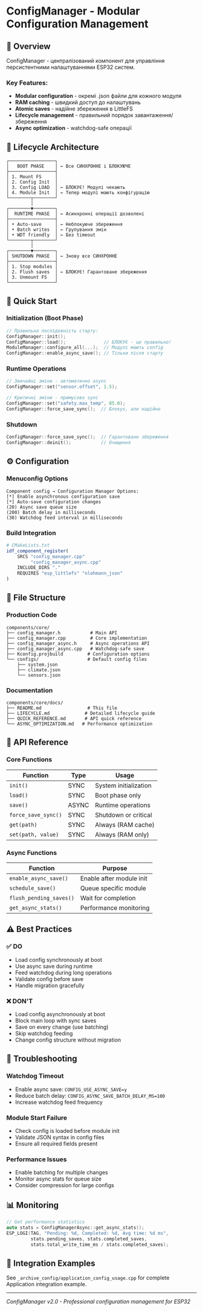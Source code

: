 # ConfigManager - Modular Configuration Management

## 🎯 Overview

ConfigManager - централізований компонент для управління персистентними налаштуваннями ESP32 систем.

### Key Features:
- **Modular configuration** - окремі .json файли для кожного модуля
- **RAM caching** - швидкий доступ до налаштувань
- **Atomic saves** - надійне збереження в LittleFS
- **Lifecycle management** - правильний порядок завантаження/збереження
- **Async optimization** - watchdog-safe операції

## 🔄 Lifecycle Architecture

```
┌─────────────────┐
│   BOOT PHASE    │ ← Все СИНХРОННЕ і БЛОКУЮЧЕ
├─────────────────┤
│ 1. Mount FS     │
│ 2. Config Init  │
│ 3. Config LOAD  │ ← БЛОКУЄ! Модулі чекають
│ 4. Module Init  │ ← Тепер модулі мають конфігурацію
└────────┬────────┘
         │
┌────────▼────────┐
│  RUNTIME PHASE  │ ← Асинхронні операції дозволені
├─────────────────┤
│ • Auto-save     │ ← Неблокуюче збереження
│ • Batch writes  │ ← Групування змін
│ • WDT friendly  │ ← Без timeout
└────────┬────────┘
         │
┌────────▼────────┐
│ SHUTDOWN PHASE  │ ← Знову все СИНХРОННЕ
├─────────────────┤
│ 1. Stop modules │
│ 2. Flush saves  │ ← БЛОКУЄ! Гарантоване збереження
│ 3. Unmount FS   │
└─────────────────┘
```

## 🚀 Quick Start

### Initialization (Boot Phase)
```cpp
// Правильна послідовність старту:
ConfigManager::init();
ConfigManager::load();              // БЛОКУЄ - це правильно!
ModuleManager::configure_all(...);  // Модулі мають config
ConfigManager::enable_async_save(); // Тільки після старту
```

### Runtime Operations
```cpp
// Звичайні зміни - автоматично async
ConfigManager::set("sensor.offset", 1.5);

// Критичні зміни - примусово sync
ConfigManager::set("safety.max_temp", 85.0);
ConfigManager::force_save_sync();  // Блокує, але надійно
```

### Shutdown
```cpp
ConfigManager::force_save_sync();  // Гарантоване збереження
ConfigManager::deinit();           // Очищення
```

## ⚙️ Configuration

### Menuconfig Options
```
Component config → Configuration Manager Options:
[*] Enable asynchronous configuration save
[*] Auto-save configuration changes  
(20) Async save queue size
(200) Batch delay in milliseconds
(30) Watchdog feed interval in milliseconds
```

### Build Integration
```cmake
# CMakeLists.txt
idf_component_register(
    SRCS "config_manager.cpp"
         "config_manager_async.cpp"
    INCLUDE_DIRS "."
    REQUIRES "esp_littlefs" "nlohmann_json"
)
```

## 📁 File Structure

### Production Code
```
components/core/
├── config_manager.h           # Main API
├── config_manager.cpp         # Core implementation  
├── config_manager_async.h     # Async operations API
├── config_manager_async.cpp   # Watchdog-safe save
├── Kconfig.projbuild         # Configuration options
└── configs/                  # Default config files
    ├── system.json
    ├── climate.json
    └── sensors.json
```

### Documentation
```
components/core/docs/
├── README.md                 # This file
├── LIFECYCLE.md             # Detailed lifecycle guide
├── QUICK_REFERENCE.md       # API quick reference
└── ASYNC_OPTIMIZATION.md   # Performance optimization
```

## 🔧 API Reference

### Core Functions
| Function | Type | Usage |
|----------|------|-------|
| `init()` | SYNC | System initialization |
| `load()` | SYNC | Boot phase only |
| `save()` | ASYNC | Runtime operations |
| `force_save_sync()` | SYNC | Shutdown or critical |
| `get(path)` | SYNC | Always (RAM cache) |
| `set(path, value)` | SYNC | Always (RAM only) |

### Async Functions
| Function | Purpose |
|----------|---------|
| `enable_async_save()` | Enable after module init |
| `schedule_save()` | Queue specific module |
| `flush_pending_saves()` | Wait for completion |
| `get_async_stats()` | Performance monitoring |

## ⚠️ Best Practices

### ✅ DO
- Load config synchronously at boot
- Use async save during runtime
- Feed watchdog during long operations
- Validate config before save
- Handle migration gracefully

### ❌ DON'T
- Load config asynchronously at boot
- Block main loop with sync saves
- Save on every change (use batching)
- Skip watchdog feeding
- Change config structure without migration

## 🐛 Troubleshooting

### Watchdog Timeout
- Enable async save: `CONFIG_USE_ASYNC_SAVE=y`
- Reduce batch delay: `CONFIG_ASYNC_SAVE_BATCH_DELAY_MS=100`
- Increase watchdog feed frequency

### Module Start Failure
- Check config is loaded before module init
- Validate JSON syntax in config files
- Ensure all required fields present

### Performance Issues
- Enable batching for multiple changes
- Monitor async stats for queue size
- Consider compression for large configs

## 📊 Monitoring

```cpp
// Get performance statistics
auto stats = ConfigManagerAsync::get_async_stats();
ESP_LOGI(TAG, "Pending: %d, Completed: %d, Avg time: %d ms", 
         stats.pending_saves, stats.completed_saves, 
         stats.total_write_time_ms / stats.completed_saves);
```

## 🎯 Integration Examples

See `_archive_config/application_config_usage.cpp` for complete Application integration example.

---

*ConfigManager v2.0 - Professional configuration management for ESP32* 